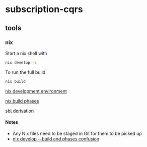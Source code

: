 # subscription-cqrs

## tools

### nix

Start a nix shell with

```sh
nix develop -i
```

To run the full build

```sh
nix build
```

[nix development environment](https://nixos.wiki/wiki/Development_environment_with_nix-shell)

[nix build phases](https://nixos.org/manual/nixpkgs/stable/#sec-stdenv-phases)

[sbt derivation](https://github.com/zaninime/sbt-derivation)

#### Notes

- Any Nix files need to be staged in Git for them to be picked up
- [nix develop --build and phases confusion](https://github.com/NixOS/nix/issues/6202)
